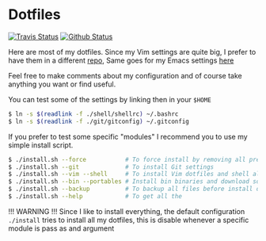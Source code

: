 # Dotfiles

[![Travis Status](https://travis-ci.com/Mike325/dotfiles.svg?branch=master)](https://travis-ci.com/Mike325/dotfiles)
[![Github Status](https://github.com/Mike325/dotfiles/workflows/dotfiles/badge.svg)](https://github.com/Mike325/dotfiles/actions)

Here are most of my dotfiles. Since my Vim settings are quite big, I prefer to
have them in a different [repo](https://github.com/mike325/.vim), Same goes for my Emacs settings [here](https://github.com/mike325/.emacs.d)

Feel free to make comments about my configuration and of course take anything
you want or find useful.

You can test some of the settings by linking then in your `$HOME`

```sh
$ ln -s $(readlink -f ./shell/shellrc) ~/.bashrc
$ ln -s $(readlink -f ./git/gitconfig) ~/.gitconfig
```

If you prefer to test some specific "modules" I recommend you to use my simple
install script.

```sh
$ ./install.sh --force           # To force install by removing all previous files
$ ./install.sh --git             # To install Git settings
$ ./install.sh --vim --shell     # To install Vim dotfiles and shell alias
$ ./install.sh --bin --portables # Install bin binaries and download some portable programs
$ ./install.sh --backup          # To backup all files before install dotfiles
$ ./install.sh --help            # To get all the
```

!!! WARNING  !!!
Since I like to install everything, the default configuration `./install` tries
to install all my dotfiles, this is disable whenever a specific module is pass
as and argument

